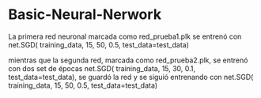 # Basic-Neural-Nerwork

La primera red neuronal marcada como red\_prueba1.plk se entrenó con net.SGD( training\_data, 15, 50, 0.5, test\_data=test\_data)

mientras que la segunda red, marcada como red\_prueba2.plk, se entrenó con dos set de épocas net.SGD( training\_data, 15, 30, 0.1, test\_data=test\_data), se guardó la red y se siguió entrenando con net.SGD( training\_data, 15, 50, 0.5, test\_data=test\_data)

